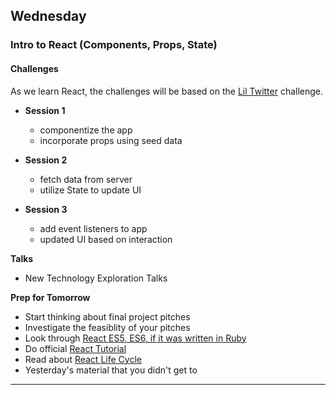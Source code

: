 ## Wednesday
### Intro to React (Components, Props, State)

#### Challenges

As we learn React, the challenges will be based on the [Lil Twitter](../../../../lil-twitter-challenge) challenge.

- **Session 1**

  - componentize the app
  - incorporate props using seed data
  
- **Session 2**

  - fetch data from server
  - utilize State to update UI

- **Session 3**

  - add event listeners to app
  - updated UI based on interaction
  

**Talks**

- New Technology Exploration Talks

**Prep for Tomorrow**

  - Start thinking about final project pitches
  - Investigate the feasiblity of your pitches
  - Look through [React ES5, ES6, if it was written in Ruby](https://github.com/nyc-salamanders-2016/phase-3-guide/wiki/React-Translations-(ES5,-ES6,-if-it-was-Ruby))
  - Do official [React Tutorial](https://facebook.github.io/react/docs/tutorial.html)
  - Read about [React Life Cycle](https://facebook.github.io/react/docs/component-specs.html)
  - Yesterday's material that you didn't get to
    
---
